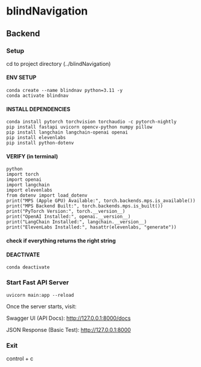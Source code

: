 # blindNavigation

## Backend

### Setup

cd to project directory (../blindNavigation)

#### ENV SETUP
```
conda create --name blindnav python=3.11 -y
conda activate blindnav
```

#### INSTALL DEPENDENCIES
```
conda install pytorch torchvision torchaudio -c pytorch-nightly
pip install fastapi uvicorn opencv-python numpy pillow
pip install langchain langchain-openai openai
pip install elevenlabs
pip install python-dotenv
```

#### VERIFY (in terminal)

```
python
import torch 
import openai
import langchain
import elevenlabs
from dotenv import load_dotenv
print("MPS (Apple GPU) Available:", torch.backends.mps.is_available())
print("MPS Backend Built:", torch.backends.mps.is_built())
print("PyTorch Version:", torch.__version__)
print("OpenAI Installed:", openai.__version__)
print("LangChain Installed:", langchain.__version__)
print("ElevenLabs Installed:", hasattr(elevenlabs, "generate"))
```

#### check if everything returns the right string

#### DEACTIVATE
```
conda deactivate
```

### Start Fast API Server

```
uvicorn main:app --reload
```

Once the server starts, visit:

Swagger UI (API Docs): http://127.0.0.1:8000/docs

JSON Response (Basic Test): http://127.0.0.1:8000

### Exit

control + c